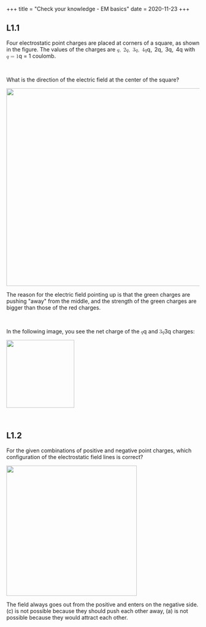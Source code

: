+++
title = "Check your knowledge - EM basics"
date = 2020-11-23
+++
<h2 id="l1.1">L1.1</h2><p>Four electrostatic point charges are placed at corners of a square, as shown in the figure. The values of the charges are <span class="ql-formula" data-value="q,\ 2q,\ 3q,\ 4q">﻿<span contenteditable="false"><span class="katex"><span class="katex-mathml"><math><semantics><mrow><mi>q</mi><mo separator="true">,</mo><mtext>&nbsp;</mtext><mn>2</mn><mi>q</mi><mo separator="true">,</mo><mtext>&nbsp;</mtext><mn>3</mn><mi>q</mi><mo separator="true">,</mo><mtext>&nbsp;</mtext><mn>4</mn><mi>q</mi></mrow><annotation encoding="application/x-tex">q,\ 2q,\ 3q,\ 4q</annotation></semantics></math></span><span class="katex-html" aria-hidden="true"><span class="base"><span class="strut" style="height: 0.8388800000000001em; vertical-align: -0.19444em;"></span><span style="margin-right: 0.03588em;" class="mord mathdefault">q</span><span class="mpunct">,</span><span class="mspace" style="margin-right: 0.16666666666666666em;"></span><span class="mspace">&nbsp;</span><span class="mord">2</span><span style="margin-right: 0.03588em;" class="mord mathdefault">q</span><span class="mpunct">,</span><span class="mspace" style="margin-right: 0.16666666666666666em;"></span><span class="mspace">&nbsp;</span><span class="mord">3</span><span style="margin-right: 0.03588em;" class="mord mathdefault">q</span><span class="mpunct">,</span><span class="mspace" style="margin-right: 0.16666666666666666em;"></span><span class="mspace">&nbsp;</span><span class="mord">4</span><span style="margin-right: 0.03588em;" class="mord mathdefault">q</span></span></span></span></span>﻿</span> with <span class="ql-formula" data-value="q=1">﻿<span contenteditable="false"><span class="katex"><span class="katex-mathml"><math><semantics><mrow><mi>q</mi><mo>=</mo><mn>1</mn></mrow><annotation encoding="application/x-tex">q=1</annotation></semantics></math></span><span class="katex-html" aria-hidden="true"><span class="base"><span class="strut" style="height: 0.625em; vertical-align: -0.19444em;"></span><span style="margin-right: 0.03588em;" class="mord mathdefault">q</span><span class="mspace" style="margin-right: 0.2777777777777778em;"></span><span class="mrel">=</span><span class="mspace" style="margin-right: 0.2777777777777778em;"></span></span><span class="base"><span class="strut" style="height: 0.64444em; vertical-align: 0em;"></span><span class="mord">1</span></span></span></span></span>﻿</span> coulomb. </p><p><br></p><p>What is the direction of the electric field at the center of the square?</p><p><img src="https://i.imgur.com/u95M0Wg.png" width="516"></p><p>The reason for the electric field pointing up is that the green charges are pushing "away" from the middle, and the strength of the green charges are bigger than those of the red charges.</p><p><br></p><p>In the following image, you see the net charge of the <span class="ql-formula" data-value="q">﻿<span contenteditable="false"><span class="katex"><span class="katex-mathml"><math><semantics><mrow><mi>q</mi></mrow><annotation encoding="application/x-tex">q</annotation></semantics></math></span><span class="katex-html" aria-hidden="true"><span class="base"><span class="strut" style="height: 0.625em; vertical-align: -0.19444em;"></span><span style="margin-right: 0.03588em;" class="mord mathdefault">q</span></span></span></span></span>﻿</span> and <span class="ql-formula" data-value="3q">﻿<span contenteditable="false"><span class="katex"><span class="katex-mathml"><math><semantics><mrow><mn>3</mn><mi>q</mi></mrow><annotation encoding="application/x-tex">3q</annotation></semantics></math></span><span class="katex-html" aria-hidden="true"><span class="base"><span class="strut" style="height: 0.8388800000000001em; vertical-align: -0.19444em;"></span><span class="mord">3</span><span style="margin-right: 0.03588em;" class="mord mathdefault">q</span></span></span></span></span>﻿</span> charges:</p><p><img src="https://i.imgur.com/jn8Nthd.png" width="177"></p><p><br></p><h2 id="l1.2">L1.2</h2><p>For the given combinations of positive and negative point charges, which configuration of the electrostatic field lines is correct?</p><p><img src="https://i.imgur.com/jJ6uQ3y.png" width="340"></p><p>The field always goes out from the positive and enters on the negative side. (c) is not possible because they should push each other away, (a) is not possible because they would attract each other.</p>